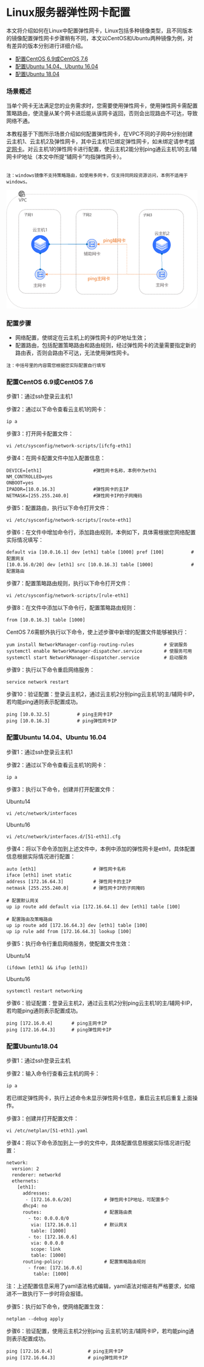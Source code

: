 # Linux服务器弹性网卡配置

本文将介绍如何在Linux中配置弹性网卡，Linux包括多种镜像类型，且不同版本的镜像配置弹性网卡步骤稍有不同，本文以CentOS和Ubuntu两种镜像为例，对有差异的版本分别进行详细介绍。

- [配置CentOS 6.9或CentOS 7.6](linux-permanent-configuration#user-content-1)
- [配置Ubuntu 14.04、Ubuntu 16.04](linux-permanent-configuration#user-content-2)
- [配置Ubuntu 18.04](linux-permanent-configuration#user-content-3)


### 场景概述

当单个网卡无法满足您的业务需求时，您需要使用弹性网卡，使用弹性网卡需配置策略路由，使流量从某个网卡进后能从该网卡返回，否则会出现路由不可达，导致网络不通。

本教程基于下图所示场景介绍如何配置弹性网卡，在VPC不同的子网中分别创建云主机1、云主机2及弹性网卡，其中云主机1已绑定弹性网卡，如未绑定请参考[绑定网卡](../Elastic-Network-Interface-Management/Associate-Elastic-Network-Interface.md)。对云主机1的弹性网卡进行配置，使云主机2能分别ping通云主机1的主/辅网卡IP地址（本文中所提“辅网卡”均指弹性网卡）。
```

注：windows镜像不支持策略路由，如使用多网卡，仅支持同网段资源访问，本例不适用于windows。
```
![eniforvm](../../../../../image/Networking/Elastic-Network-Interface/eni-004.png)

### 配置步骤

- 网络配置，使绑定在云主机上的弹性网卡的IP地址生效；
- 配置路由，包括配置策略路由和路由规则，经过弹性网卡的流量需要指定新的路由表，否则会路由不可达，无法使用弹性网卡。

```
注：中括号里的内容需您根据您实际配置自行填写
```



### 配置CentOS 6.9或CentOS 7.6
<div id="user-content-1"></div>

步骤1：通过ssh登录云主机1

步骤2：通过以下命令查看云主机1的网卡：

```
ip a
```

步骤3：打开网卡配置文件：

```
vi /etc/sysconfig/network-scripts/[ifcfg-eth1]
```

步骤4：在网卡配置文件中加入配置信息：

```
DEVICE=[eth1]                   #弹性网卡名称，本例中为eth1
NM_CONTROLLED=yes
ONBOOT=yes
IPADDR=[10.0.16.3]              #弹性网卡的主IP
NETMASK=[255.255.240.0]         #弹性网卡IP的子网掩码
```

步骤5：配置路由，执行以下命令打开文件：

```
vi /etc/sysconfig/network-scripts/[route-eth1]
```

步骤6：在文件中增加命令行，添加路由规则，本例如下，具体需根据您网络配置实际情况填写：

```
default via [10.0.16.1] dev [eth1] table [1000] pref [100]          #配置网关
[10.0.16.0/20] dev [eth1] src [10.0.16.3] table [1000]              #配置路由
```

步骤7：配置策略路由规则，执行以下命令打开文件：

```
vi /etc/sysconfig/network-scripts/[rule-eth1]
```

步骤8：在文件中添加以下命令行，配置策略路由规则：

```
from [10.0.16.3] table [1000]			
```

CentOS 7.6需额外执行以下命令，使上述步骤中新增的配置文件能够被执行：

```
yum install NetworkManager-config-routing-rules           # 安装服务
systemctl enable NetworkManager-dispatcher.service        # 使服务可用
systemctl start NetworkManager-dispatcher.service         # 启动服务
```

步骤9：执行以下命令重启网络服务：

``` 
service network restart
```

步骤10：验证配置：登录云主机2，通过云主机2分别ping云主机1的主/辅网卡IP，若均能ping通则表示配置成功。

```
ping [10.0.32.5]          # ping主网卡IP
ping [10.0.16.3]          # ping弹性网卡IP
```



### 配置Ubuntu 14.04、Ubuntu 16.04
<div id="user-content-2"></div>


步骤1：通过ssh登录云主机1

步骤2：通过以下命令查看云主机1的网卡：

```
ip a
```

步骤3：执行以下命令，创建并打开配置文件：

Ubuntu14

```
vi /etc/network/interfaces 
```

Ubuntu16

```
vi /etc/network/interfaces.d/[51-eth1].cfg
```

步骤4：将以下命令添加到上述文件中，本例中添加的弹性网卡是eth1，具体配置信息根据实际情况进行配置：

```
auto [eth1]                     # 弹性网卡名称
iface [eth1] inet static
address [172.16.64.3]           # 弹性网卡的主IP
netmask [255.255.240.0]         # 弹性网卡IP的子网掩码

# 配置默认网关
up ip route add default via [172.16.64.1] dev [eth1] table [100]

# 配置路由及策略路由
up ip route add [172.16.64.3] dev [eth1] table [100]
up ip rule add from [172.16.64.3] lookup [100]

```

步骤5：执行命令行重启网络服务，使配置文件生效：

Ubuntu14

```
(ifdown [eth1] && ifup [eth1])
```

Ubuntu16

```
systemctl restart networking
```

步骤6：验证配置：登录云主机2，通过云主机2分别ping云主机1的主/辅网卡IP，若均能ping通则表示配置成功。

```
ping [172.16.0.4]       # ping主网卡IP
ping [172.16.64.3]      # ping弹性网卡IP
```



### 配置Ubuntu18.04
<div id="user-content-3"></div>

步骤1：通过ssh登录云主机

步骤2：输入命令行查看云主机的网卡：

```
ip a
```
若已绑定弹性网卡，执行上述命令未显示弹性网卡信息，重启云主机后重复上面操作。

步骤3：创建并打开配置文件：

```
vi /etc/netplan/[51-eth1].yaml
```

步骤4：将以下命令添加到上一步的文件中，具体配置信息根据实际情况进行配置：

```
network:
  version: 2
  renderer: networkd
  ethernets:
    [eth1]:
      addresses:
       - [172.16.0.6/20]            # 弹性网卡IP地址，可配置多个
      dhcp4: no
      routes:                       # 配置路由表
        - to: 0.0.0.0/0
         via: [172.16.0.1]          # 默认网关
         table: [1000]
        - to: [172.16.0.6]
         via: 0.0.0.0
         scope: link
         table: [1000]
      routing-policy:               # 配置策略路由规则
        - from: [172.16.0.6]
          table: [1000]
```

注：上述配置信息采用了yaml语法格式编辑，yaml语法对缩进有严格要求，如缩进不一致执行下一步时将会报错。

步骤5：执行如下命令，使网络配置生效：

```
netplan --debug apply
```

步骤6：验证配置，使用云主机2分别ping 云主机1的主/辅网卡IP，若均能ping通则表示配置成功。

```
ping [172.16.0.4]             # ping主网卡IP
ping [172.16.64.3]            # ping弹性网卡IP
```


